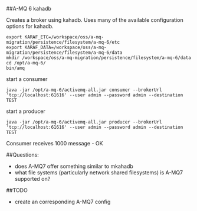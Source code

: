 
##A-MQ 6 kahadb

Creates a broker using kahadb. Uses many of the available configuration options for kahadb.

	export KARAF_ETC=/workspace/oss/a-mq-migration/persistence/filesystem/a-mq-6/etc
	export KARAF_DATA=/workspace/oss/a-mq-migration/persistence/filesystem/a-mq-6/data
	mkdir /workspace/oss/a-mq-migration/persistence/filesystem/a-mq-6/data
	cd /opt/a-mq-6/
	bin/amq
 
start a consumer

	java -jar /opt/a-mq-6/activemq-all.jar consumer --brokerUrl 'tcp://localhost:61616' --user admin --password admin --destination TEST

start a producer

	java -jar /opt/a-mq-6/activemq-all.jar producer --brokerUrl 'tcp://localhost:61616' --user admin --password admin --destination TEST 

Consumer receives 1000 message - OK

##Questions:

- does A-MQ7 offer something similar to mkahadb
- what file systems (particularly network shared filesystems) is A-MQ7 supported on?

##TODO
- create an corresponding A-MQ7 config


